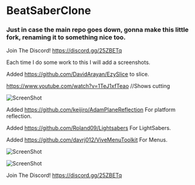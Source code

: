 # BeatSaberClone

### Just in case the main repo goes down, gonna make this little fork, renaming it to something nice too.

Join The Discord!
https://discord.gg/25ZBETq

Each time I do some work to this I will add a screenshots.

Added https://github.com/DavidArayan/EzySlice to slice.

https://www.youtube.com/watch?v=1TeJ1xfTeao  //Shows cutting

![ScreenShot](https://raw.githubusercontent.com/GarnetSunset/BeatSaberClone/master/Screenshot.png)

Added https://github.com/keijiro/AdamPlaneReflection For platform reflection.

Added https://github.com/Roland09/Lightsabers For LightSabers.

Added https://github.com/davrj012/ViveMenuToolkit For Menus.

![ScreenShot](https://raw.githubusercontent.com/GarnetSunset/BeatSaberClone/master/Screenshot2.png)

![ScreenShot](https://raw.githubusercontent.com/GarnetSunset/BeatSaberClone/master/Screenshot3.png)


Join The Discord!
https://discord.gg/25ZBETq
